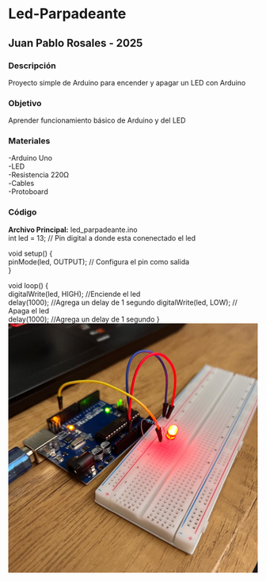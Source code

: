 # Led-Parpadeante
## Juan Pablo Rosales - 2025
### Descripción
Proyecto simple de Arduino para encender y apagar un LED con Arduino
### Objetivo
Aprender funcionamiento básico de Arduino y del LED
### Materiales
-Arduino Uno  
-LED  
-Resistencia 220Ω  
-Cables  
-Protoboard  
### Código
**Archivo Principal:** led_parpadeante.ino  
int led = 13;  // Pin digital a donde esta conenectado el led  
  
void setup() {  
  pinMode(led, OUTPUT);  // Configura el pin como salida  
}  
  
void loop() {  
  digitalWrite(led, HIGH); //Enciende el led  
  delay(1000);  //Agrega un delay de 1 segundo
  digitalWrite(led, LOW);  // Apaga el led  
  delay(1000);  //Agrega un delay de 1 segundo
}  
![LED Encendido](led_parpadeante.jpg)


